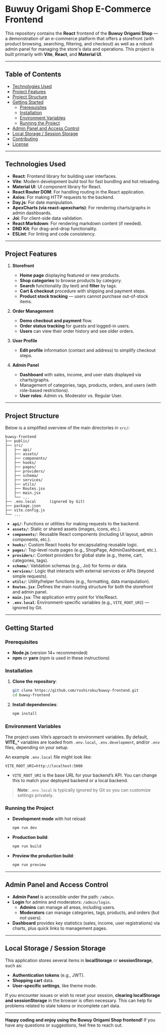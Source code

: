 # Buwuy Origami Shop E-Commerce Frontend

This repository contains the **React** frontend of the **Buwuy Origami Shop** — a demonstration of an e-commerce platform that offers a storefront (with product browsing, searching, filtering, and checkout) as well as a robust admin panel for managing the store's data and operations. This project is built primarily with **Vite**, **React**, and **Material UI**.

---

## Table of Contents

- [Technologies Used](#technologies-used)
- [Project Features](#project-features)
- [Project Structure](#project-structure)
- [Getting Started](#getting-started)
  - [Prerequisites](#prerequisites)
  - [Installation](#installation)
  - [Environment Variables](#environment-variables)
  - [Running the Project](#running-the-project)
- [Admin Panel and Access Control](#admin-panel-and-access-control)
- [Local Storage / Session Storage](#local-storage--session-storage)
- [Contributing](#contributing)
- [License](#license)

---

## Technologies Used

- **React**: Frontend library for building user interfaces.
- **Vite**: Modern development build tool for fast bundling and hot reloading.
- **Material UI**: UI component library for React.
- **React Router DOM**: For handling routing in the React application.
- **Axios**: For making HTTP requests to the backend.
- **Day.js**: For date manipulation.
- **ApexCharts (via react-apexcharts)**: For rendering charts/graphs in admin dashboards.
- **Joi**: For client-side data validation.
- **React Markdown**: For rendering markdown content (if needed).
- **DND Kit**: For drag-and-drop functionality.
- **ESLint**: For linting and code consistency.

---

## Project Features

1. **Storefront**  
   - **Home page** displaying featured or new products.  
   - **Shop categories** to browse products by category.  
   - **Search** functionality (by text) and **filter** by tags.  
   - **Cart & checkout** procedure with shipping and payment steps.  
   - **Product stock tracking** — users cannot purchase out-of-stock items.

2. **Order Management**  
   - **Demo checkout and payment** flow.  
   - **Order status tracking** for guests and logged-in users.  
   - **Users** can view their order history and see older orders.

3. **User Profile**  
   - **Edit profile** information (contact and address) to simplify checkout steps.  

4. **Admin Panel**  
   - **Dashboard** with sales, income, and user stats displayed via charts/graphs.  
   - Management of categories, tags, products, orders, and users (with role-based restrictions).
   - **User roles**: Admin vs. Moderator vs. Regular User.

---

## Project Structure

Below is a simplified overview of the main directories in `src/`:

```
buwuy-frontend
├── public/
├── src/
│   ├── api/
│   ├── assets/
│   ├── components/
│   ├── hooks/
│   ├── pages/
│   ├── providers/
│   ├── schema/
│   ├── services/
│   ├── utils/
│   ├── Routes.jsx
│   ├── main.jsx
│   └── ...
├── .env.local      (ignored by Git)
├── package.json
├── vite.config.js
└── ...
```

- **`api/`**: Functions or utilities for making requests to the backend.  
- **`assets/`**: Static or shared assets (images, icons, etc.).  
- **`components/`**: Reusable React components (including UI layout, admin components, etc.).  
- **`hooks/`**: Custom React hooks for encapsulating reusable logic.  
- **`pages/`**: Top-level route pages (e.g., ShopPage, AdminDashboard, etc.).  
- **`providers/`**: Context providers for global state (e.g., theme, cart, categories, tags).  
- **`schema/`**: Validation schemas (e.g., Joi) for forms or data.  
- **`services/`**: Logic that interacts with external services or APIs (beyond simple requests).  
- **`utils/`**: Utility/helper functions (e.g., formatting, data manipulation).  
- **`Routes.jsx`**: Defines the main routing structure for both the storefront and admin panel.  
- **`main.jsx`**: The application entry point for Vite/React.  
- **`.env.local`**: Environment-specific variables (e.g., `VITE_ROOT_URI`) — ignored by Git.

---

## Getting Started

### Prerequisites

- **Node.js** (version 14+ recommended)
- **npm** or **yarn** (npm is used in these instructions)

### Installation

1. **Clone the repository**:

   ```bash
   git clone https://github.com/roshiroku/buwuy-frontend.git
   cd buwuy-frontend
   ```

2. **Install dependencies**:

   ```bash
   npm install
   ```

### Environment Variables

The project uses Vite’s approach to environment variables. By default, **VITE_*** variables are loaded from `.env.local`, `.env.development`, and/or `.env` files, depending on your setup.  

An example `.env.local` file might look like:

```
VITE_ROOT_URI=http://localhost:5000
```

- `VITE_ROOT_URI` is the base URL for your backend’s API. You can change this to match your deployed backend or a local backend.

> **Note**: `.env.local` is typically ignored by Git so you can customize settings privately.

### Running the Project

- **Development mode** with hot reload:

  ```bash
  npm run dev
  ```

- **Production build**:

  ```bash
  npm run build
  ```

- **Preview the production build**:

  ```bash
  npm run preview
  ```

---

## Admin Panel and Access Control

- **Admin Panel** is accessible under the path: `/admin`.
- **Login** for admins and moderators: `/admin/login`.
  - **Admins** can manage all areas, including users.  
  - **Moderators** can manage categories, tags, products, and orders (but not users).
- **Dashboard** provides key statistics (sales, income, user registrations) via charts, plus quick links to management pages.

---

## Local Storage / Session Storage

This application stores several items in **localStorage** or **sessionStorage**, such as:

- **Authentication tokens** (e.g., JWT).
- **Shopping cart** data.
- **User-specific settings**, like theme mode.

If you encounter issues or wish to reset your session, **clearing localStorage and sessionStorage** in the browser is often necessary. This can help fix problems related to stale tokens or incomplete cart data.

---

**Happy coding and enjoy using the Buwuy Origami Shop frontend!** If you have any questions or suggestions, feel free to reach out.